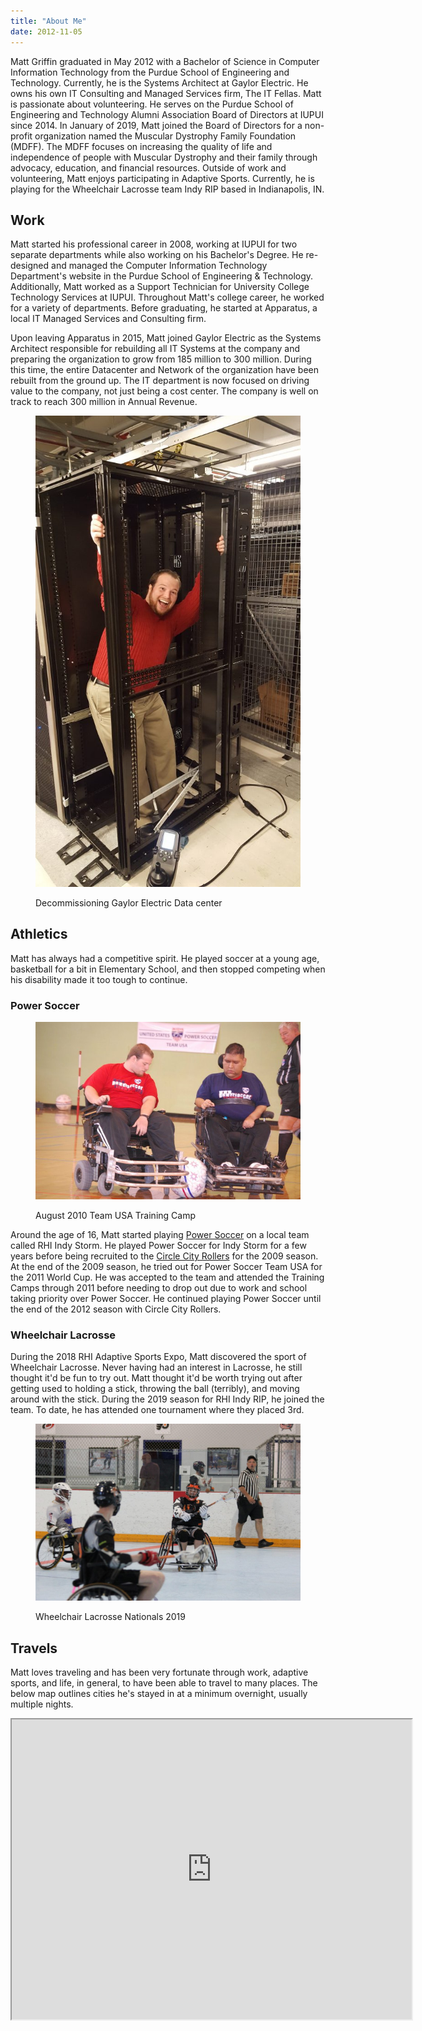 ```yaml
---
title: "About Me"
date: 2012-11-05
---
```


Matt Griffin graduated in May 2012 with a Bachelor of Science in Computer Information Technology from the Purdue School of Engineering and Technology. Currently, he is the Systems Architect at Gaylor Electric. He owns his own IT Consulting and Managed Services firm, The IT Fellas. Matt is passionate about volunteering. He serves on the Purdue School of Engineering and Technology Alumni Association Board of Directors at IUPUI since 2014. In January of 2019, Matt joined the Board of Directors for a non-profit organization named the Muscular Dystrophy Family Foundation (MDFF). The MDFF focuses on increasing the quality of life and independence of people with Muscular Dystrophy and their family through advocacy, education, and financial resources. Outside of work and volunteering, Matt enjoys participating in Adaptive Sports. Currently, he is playing for the Wheelchair Lacrosse team Indy RIP based in Indianapolis, IN.

## Work

Matt started his professional career in 2008, working at IUPUI for two separate departments while also working on his Bachelor's Degree. He re-designed and managed the Computer Information Technology Department's website in the Purdue School of Engineering & Technology. Additionally, Matt worked as a Support Technician for University College Technology Services at IUPUI. Throughout Matt's college career, he worked for a variety of departments. Before graduating, he started at Apparatus, a local IT Managed Services and Consulting firm.

Upon leaving Apparatus in 2015, Matt joined Gaylor Electric as the Systems Architect responsible for rebuilding all IT Systems at the company and preparing the organization to grow from 185 million to 300 million. During this time, the entire Datacenter and Network of the organization have been rebuilt from the ground up. The IT department is now focused on driving value to the company, not just being a cost center. The company is well on track to reach 300 million in Annual Revenue.

<figure>

[![](../../assets/images/20170216_213340-e1566312838997-576x1024.jpg)](https://mattblogsit.com/wp-content/uploads/2020/06/20170216_213340-e1566312838997-scaled.jpg)

<figcaption>

Decommissioning Gaylor Electric Data center

</figcaption>

</figure>

## Athletics

Matt has always had a competitive spirit. He played soccer at a young age, basketball for a bit in Elementary School, and then stopped competing when his disability made it too tough to continue.

### Power Soccer

<figure>

[![](../../assets/images/40548_420093671401_404646_n-1.jpg)](https://mattblogsit.com/wp-content/uploads/2020/06/40548_420093671401_404646_n-1.jpg)

<figcaption>

August 2010 Team USA Training Camp

</figcaption>

</figure>

Around the age of 16, Matt started playing [Power Soccer](https://www.powersoccerusa.org/) on a local team called RHI Indy Storm. He played Power Soccer for Indy Storm for a few years before being recruited to the [Circle City Rollers](https://www.facebook.com/ccrpowersoccer/) for the 2009 season. At the end of the 2009 season, he tried out for Power Soccer Team USA for the 2011 World Cup. He was accepted to the team and attended the Training Camps through 2011 before needing to drop out due to work and school taking priority over Power Soccer. He continued playing Power Soccer until the end of the 2012 season with Circle City Rollers. 

### Wheelchair Lacrosse

During the 2018 RHI Adaptive Sports Expo, Matt discovered the sport of Wheelchair Lacrosse. Never having had an interest in Lacrosse, he still thought it'd be fun to try out. Matt thought it'd be worth trying out after getting used to holding a stick, throwing the ball (terribly), and moving around with the stick. During the 2019 season for RHI Indy RIP, he joined the team. To date, he has attended one tournament where they placed 3rd.

<figure>

[![](../../assets/images/IMG_1108-1024x683.jpg)](https://mattblogsit.com/wp-content/uploads/2020/06/IMG_1108-scaled.jpg)

<figcaption>

Wheelchair Lacrosse Nationals 2019

</figcaption>

</figure>

## Travels

Matt loves traveling and has been very fortunate through work, adaptive sports, and life, in general, to have been able to travel to many places. The below map outlines cities he's stayed in at a minimum overnight, usually multiple nights.

<iframe src="https://www.google.com/maps/d/u/0/embed?mid=1icCySrEquq44QGgH0TMsDKeonSmirRyC" width="640" height="480"></iframe>
